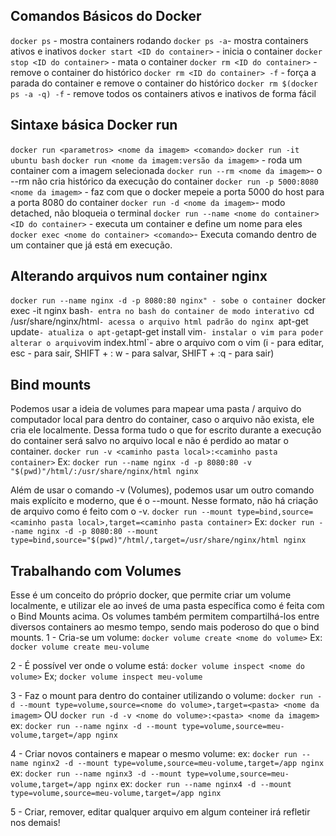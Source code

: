 ## Comandos Básicos do Docker

`docker ps` - mostra containers rodando
`docker ps -a`- mostra containers ativos e inativos
`docker start <ID do container>` - inicia o container
`docker stop <ID do container>` - mata o container
`docker rm <ID do container>` - remove o container do histórico
`docker rm <ID do container> -f` - força a parada do container e remove o container do histórico
`docker rm $(docker ps -a -q) -f` - remove todos os containers ativos e inativos de forma fácil

## Sintaxe básica Docker run

`docker run <parametros> <nome da imagem> <comando>`
`docker run -it ubuntu bash`
`docker run <nome da imagem:versão da imagem>` - roda um container com a imagem selecionada
`docker run --rm <nome da imagem>`- o --rm não cria histórico da execução do container
`docker run -p 5000:8080 <nome da imagem>` - faz com que o docker mepeie a porta 5000 do host para a porta 8080 do container
`docker run -d <nome da imagem>`- modo detached, não bloqueia o terminal
`docker run --name <nome do container> <ID do container>` - executa um container e define um nome para eles
`docker exec <nome do container> <comando>`- Executa comando dentro de um container que já está em execução.

## Alterando arquivos num container nginx

`docker run --name nginx -d -p 8080:80 nginx" - sobe o container
`docker exec -it nginx bash`- entra no bash do container de modo interativo
`cd /usr/share/nginx/html`- acessa o arquivo html padrão do nginx
`apt-get update` - atualiza o apt-get
`apt-get install vim` - instalar o vim para poder alterar o arquivo
`vim index.html`- abre o arquivo com o vim (i - para editar, esc - para sair, SHIFT + : w - para salvar, SHIFT + :q - para sair)

## Bind mounts
Podemos usar a ideia de volumes para mapear uma pasta / arquivo do computador local para dentro do container, caso o arquivo não exista, ele cria ele localmente. Dessa forma tudo o que for escrito durante a execução do container será salvo no arquivo local e não é perdido ao matar o container.
`docker run -v <caminho pasta local>:<caminho pasta container>`
Ex: `docker run --name nginx -d -p 8080:80 -v "$(pwd)"/html/:/usr/share/nginx/html nginx`

Além de usar o comando -v (Volumes), podemos usar um outro comando mais explícito e moderno, que é o --mount. Nesse formato, não há criação de arquivo como é feito com o -v.
`docker run --mount type=bind,source=<caminho pasta local>,target=<caminho pasta container>`
Ex: `docker run --name nginx -d -p 8080:80 --mount type=bind,source="$(pwd)"/html/,target=/usr/share/nginx/html nginx`

## Trabalhando com Volumes
Esse é um conceito do próprio docker, que permite criar um volume localmente, e utilizar ele ao inveś de uma pasta específica como é feita com o Bind Mounts acima. Os volumes também permitem compartilhá-los entre diversos containers ao mesmo tempo, sendo mais poderoso do que o bind mounts.
1 - Cria-se um volume:
`docker volume create <nome do volume>`
Ex: `docker volume create meu-volume`

2 - É possível ver onde o volume está:
`docker volume inspect <nome do volume>`
Ex; `docker volume inspect meu-volume`

3 - Faz o mount para dentro do container utilizando o volume:
`docker run -d --mount type=volume,source=<nome do volume>,target=<pasta> <nome da imagem>` OU `docker run -d -v <nome do volume>:<pasta> <nome da imagem>`
ex: `docker run --name nginx -d --mount type=volume,source=meu-volume,target=/app nginx`

4 - Criar novos containers e mapear o mesmo volume:
ex: `docker run --name nginx2 -d --mount type=volume,source=meu-volume,target=/app nginx`
ex: `docker run --name nginx3 -d --mount type=volume,source=meu-volume,target=/app nginx`
ex: `docker run --name nginx4 -d --mount type=volume,source=meu-volume,target=/app nginx`

5 - Criar, remover, editar qualquer arquivo em algum conteiner irá refletir nos demais!